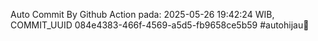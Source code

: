 Auto Commit By Github Action pada: 2025-05-26 19:42:24 WIB, COMMIT_UUID 084e4383-466f-4569-a5d5-fb9658ce5b59 #autohijau🗿
